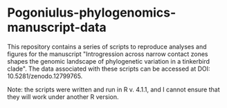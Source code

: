# Pogoniulus-phylogenomics-manuscript-data

This repository contains a series of scripts to reproduce analyses and figures for the manuscript "Introgression across narrow contact zones shapes the genomic landscape of phylogenetic variation in a tinkerbird clade". The data associated with these scripts can be accessed at DOI: 10.5281/zenodo.12799765.

Note: the scripts were written and run in R v. 4.1.1, and I cannot ensure that they will work under another R version.

